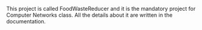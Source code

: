 This project is called FoodWasteReducer and it is the mandatory project for Computer Networks class. All the details about it are written in the documentation.
